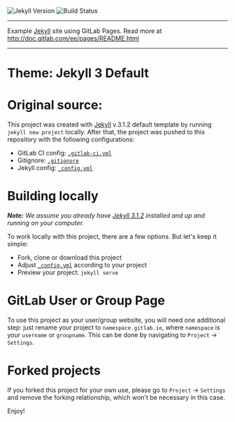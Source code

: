 ![Jekyll Version](https://img.shields.io/gem/v/jekyll.svg)
![Build Status](https://gitlab.com/pages/jekyll/badges/master/build.svg)

----

Example [Jekyll] site using GitLab Pages. Read more at http://doc.gitlab.com/ee/pages/README.html

-----
# Theme: Jekyll 3 Default

# Original source:

This project was created with [Jekyll] v.3.1.2 default template by running `jekyll new project` locally. 
After that, the project was pushed to this repository with the following configurations:

- GitLab CI config: [`.gitlab-ci.yml`]
- Gitignore: [`.gitignore`]
- Jekyll config: [`_config.yml`]

# Building locally

_**Note:** We assume you already have [Jekyll 3.1.2][jek-312] installed and up and running on your computer._

To work locally with this project, there are a few options. But let's keep it simple:

- Fork, clone or download this project
- Adjust [`_config.yml`] according to your project
- Preview your project: `jekyll serve`

# GitLab User or Group Page

To use this project as your user/group website, you will need one additional step: just rename your project to `namespace.gitlab.io`, where `namespace` is your `username` or `groupname`. This can be done by navigating to `Project` -> `Settings`.

# Forked projects

If you forked this project for your own use, please go to `Project` -> `Settings` and remove the forking relationship, which won't be necessary in this case. 

Enjoy!

[Jekyll]: http://jekyllrb.com/
[jek-312]: https://rubygems.org/gems/jekyll/versions/3.1.2
[`_config.yml`]: https://gitlab.com/pages/jekyll/blob/master/_config.yml
[`.gitlab-ci.yml`]: https://gitlab.com/pages/jekyll/blob/master/.gitlab-ci.yml
[`.gitignore`]: https://gitlab.com/pages/jekyll/blob/master/.gitignore